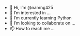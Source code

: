 - 👋 Hi, I’m @namng425
- 👀 I’m interested in ...
- 🌱 I’m currently learning Python
- 💞️ I’m looking to collaborate on ...
- 📫 How to reach me ...
